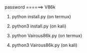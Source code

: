 password ======>    V86k

1. python install.py (on termux)

11. python3 install.py (on kali)


2. python Vairous86k.py   (on termux)


3. python3 Vairous86k.py   (on kali)
